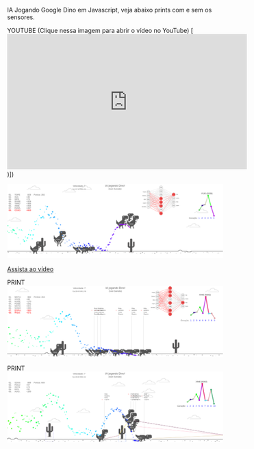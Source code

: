 IA Jogando Google Dino em Javascript, veja abaixo prints com e sem os sensores.



YOUTUBE (Clique nessa imagem para abrir o vídeo no YouTube)
[<iframe width="560" height="315" src="https://www.youtube.com/embed/_Hvofo-71D4" title="YouTube video player" frameborder="0" allow="accelerometer; autoplay; clipboard-write; encrypted-media; gyroscope; picture-in-picture" allowfullscreen></iframe>)])


[![Watch the video](src/assets/asset1.png)](https://youtu.be/_Hvofo-71D4)

[Assista ao vídeo](https://youtu.be/_Hvofo-71D4)

PRINT
![Alt text](src/assets/asset2.png?raw=true "Dino")

PRINT
![Alt text](src/assets/asset3.png?raw=true "Dino")
